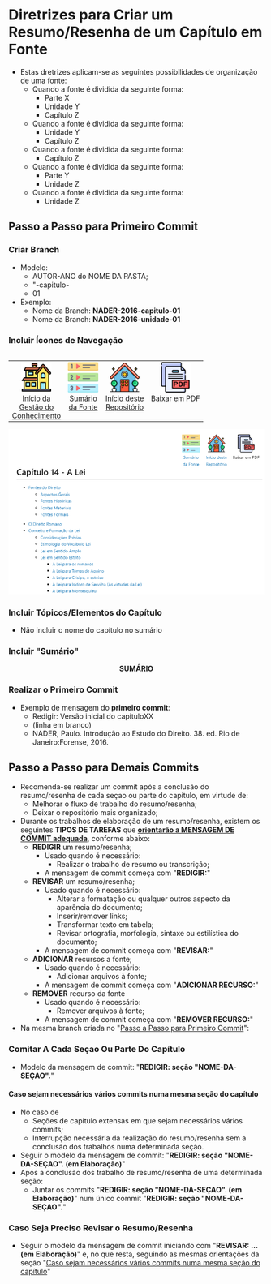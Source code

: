 # Diretrizes para Criar um Resumo/Resenha de um Capítulo em Fonte

- Estas dretrizes aplicam-se as seguintes possibilidades de organização de uma fonte:
  - Quando a fonte é dividida da seguinte forma:
    - Parte X
    - Unidade Y
    - Capítulo Z
  - Quando a fonte é dividida da seguinte forma:
    - Unidade Y
    - Capítulo Z
  - Quando a fonte é dividida da seguinte forma:
    - Capítulo Z
  - Quando a fonte é dividida da seguinte forma:
    - Parte Y
    - Unidade Z
  - Quando a fonte é dividida da seguinte forma:
    - Unidade Z

## Passo a Passo para Primeiro Commit

### Criar Branch

- Modelo:
  - AUTOR-ANO do NOME DA PASTA;
  - "-capitulo-
  - 01
- Exemplo:
  - Nome da Branch: **NADER-2016-capitulo-01**
  - Nome da Branch: **NADER-2016-unidade-01**

### Incluir Ícones de Navegação

<table align="right" border="0">
  <tr>
    <td align="center" valign="top">
      <a href="https://github.com/dnlclaudino/gestao-do-conhecimento#readme">
        <img src="https://github.com/dnlclaudino/imagens/blob/master/icones/icone-casa3.png?raw=true" heigh="60" width="60"><br>Início da <br>Gestão do <br>Conhecimento
      </a>
    </td>
    <td align="center" valign="top">
      <a href="./README.md">
        <img src="https://github.com/dnlclaudino/imagens/blob/master/icones/icone-sumario.png?raw=true" heigh="60" width="60"><br>Sumário<br>da Fonte
      </a>
    </td>
    <td align="center" valign="top">
      <a href="../README.md">
        <img src="https://github.com/dnlclaudino/imagens/blob/master/icones/icone-casa2.png?raw=true" heigh="60" width="60"><br>Início deste <br>Repositório
      </a>
    </td>
    <td align="center" valign="top">
        <img src="https://github.com/dnlclaudino/imagens/blob/master/icones-aplicativos/pdf/pdf.png?raw=true" heigh="60" width="60"><br>Baixar em PDF
    </td>
  </tr>
</table><br><br><br><br><br><br><br>

<!-- ATENÇÃO: APAGUE as linhas abaixo e este documentário !!!-->

![](https://github.com/dnlclaudino/imagens/blob/master/gestao-do-conhecimento/capitulo-estrutura-padrao.png?raw=true)

<!-- Colocar a expressão SUMÁRIO abaixo depois do NOME DO ARQUIVO *.md -->

### Incluir Tópicos/Elementos do Capítulo

- Não incluir o nome do capítulo no sumário

### Incluir "Sumário"

<center><b>SUMÁRIO</b></center>

<!-- Não esqueça de adicionar o PARÂMETRO abaixo na Table of Contents (TOC) -->

<!-- TOC updateonsave:false-->

### Realizar o Primeiro Commit

- Exemplo de mensagem do **primeiro commit**:
  - Redigir: Versão inicial do capituloXX
  - (linha em branco)
  - NADER, Paulo. Introdução ao Estudo do Direito. 38. ed. Rio de Janeiro:Forense, 2016.

## Passo a Passo para Demais Commits

- Recomenda-se realizar um commit após a conclusão do resumo/resenha de cada seçao ou parte do capítulo, em virtude de:
  - Melhorar o fluxo de trabalho do resumo/resenha;
  - Deixar o repositório mais organizado;
- Durante os trabalhos de elaboração de um resumo/resenha, existem os seguintes **TIPOS DE TAREFAS** que <u>**orientarão a MENSAGEM DE COMMIT adequada**</u>, conforme abaixo:
  - **REDIGIR** um resumo/resenha;
    - Usado quando é necessário:
      - Realizar o trabalho de resumo ou transcrição;
    - A mensagem de commit começa com "**REDIGIR:**"
  - **REVISAR** um resumo/resenha;
    - Usado quando é necessário:
      - Alterar a formatação ou qualquer outros aspecto da aparência do documento;
      - Inserir/remover links;
      - Transformar texto em tabela;
      - Revisar ortografia, morfologia, sintaxe ou estilística do documento;
    - A mensagem de commit começa com "**REVISAR:**"
  - **ADICIONAR** recursos a fonte;
    - Usado quando é necessário:
      - Adicionar arquivos à fonte;
    - A mensagem de commit começa com "**ADICIONAR RECURSO:**"
  - **REMOVER** recurso da fonte
    - Usado quando é necessário:
      - Remover arquivos à fonte;
    - A mensagem de commit começa com "**REMOVER RECURSO:**"
- Na mesma branch criada no "[Passo a Passo para Primeiro Commit](#passo-a-passo-para-primeiro-commit)":

### Comitar A Cada Seçao Ou Parte Do Capítulo

- Modelo da mensagem de commit: "**REDIGIR: seção "NOME-DA-SEÇAO".**"

#### Caso sejam necessários vários commits numa mesma seção do capítulo

- No caso de
  - Seções de capítulo extensas em que sejam necessários vários commits;
  - Interrupção necessária da realização do resumo/resenha sem a conclusão dos trabalhos numa determinada seção.
- Seguir o modelo da mensagem de commit: "**REDIGIR: seção "NOME-DA-SEÇAO". (em Elaboração)**"
- Após a conclusão dos trabalho de resumo/resenha de uma determinada seção:
  - Juntar os commits "**REDIGIR: seção "NOME-DA-SEÇAO". (em Elaboração)**" num único commit "**REDIGIR: seção "NOME-DA-SEÇAO".**"

### Caso Seja Preciso Revisar o Resumo/Resenha

- Seguir o modelo da mensagem de commit iniciando com "**REVISAR: ... (em Elaboração)**" e, no que resta, seguindo as mesmas orientações da seção "[Caso sejam necessários vários commits numa mesma seção do capítulo](#caso-sejam-necessários-vários-commits-numa-mesma-seção-do-capítulo)"
